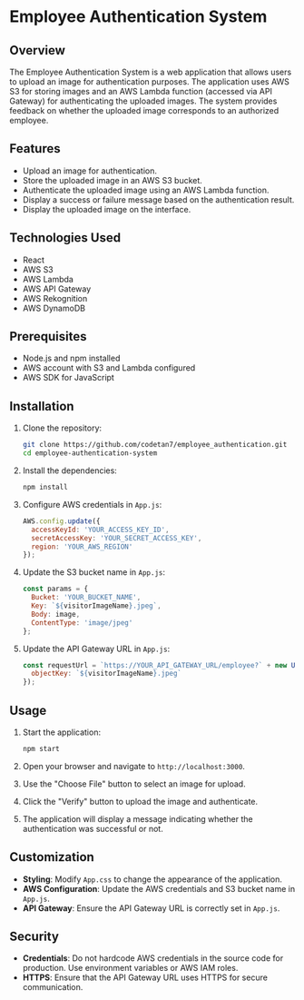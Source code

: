 # Employee Authentication System

## Overview

The Employee Authentication System is a web application that allows users to upload an image for authentication purposes. The application uses AWS S3 for storing images and an AWS Lambda function (accessed via API Gateway) for authenticating the uploaded images. The system provides feedback on whether the uploaded image corresponds to an authorized employee.

## Features

- Upload an image for authentication.
- Store the uploaded image in an AWS S3 bucket.
- Authenticate the uploaded image using an AWS Lambda function.
- Display a success or failure message based on the authentication result.
- Display the uploaded image on the interface.

## Technologies Used

- React
- AWS S3
- AWS Lambda
- AWS API Gateway
- AWS Rekognition
- AWS DynamoDB

## Prerequisites

- Node.js and npm installed
- AWS account with S3 and Lambda configured
- AWS SDK for JavaScript

## Installation

1. Clone the repository:
   ```bash
   git clone https://github.com/codetan7/employee_authentication.git
   cd employee-authentication-system
   ```

2. Install the dependencies:
   ```bash
   npm install
   ```

3. Configure AWS credentials in `App.js`:
   ```javascript
   AWS.config.update({
     accessKeyId: 'YOUR_ACCESS_KEY_ID', 
     secretAccessKey: 'YOUR_SECRET_ACCESS_KEY', 
     region: 'YOUR_AWS_REGION'
   });
   ```

4. Update the S3 bucket name in `App.js`:
   ```javascript
   const params = {
     Bucket: 'YOUR_BUCKET_NAME',
     Key: `${visitorImageName}.jpeg`,
     Body: image,
     ContentType: 'image/jpeg'
   };
   ```

5. Update the API Gateway URL in `App.js`:
   ```javascript
   const requestUrl = `https://YOUR_API_GATEWAY_URL/employee?` + new URLSearchParams({
     objectKey: `${visitorImageName}.jpeg`
   });
   ```

## Usage

1. Start the application:
   ```bash
   npm start
   ```

2. Open your browser and navigate to `http://localhost:3000`.

3. Use the "Choose File" button to select an image for upload.

4. Click the "Verify" button to upload the image and authenticate.

5. The application will display a message indicating whether the authentication was successful or not.


## Customization

- **Styling**: Modify `App.css` to change the appearance of the application.
- **AWS Configuration**: Update the AWS credentials and S3 bucket name in `App.js`.
- **API Gateway**: Ensure the API Gateway URL is correctly set in `App.js`.

## Security

- **Credentials**: Do not hardcode AWS credentials in the source code for production. Use environment variables or AWS IAM roles.
- **HTTPS**: Ensure that the API Gateway URL uses HTTPS for secure communication.

